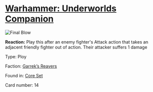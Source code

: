 # [Warhammer: Underworlds Companion](https://guidokessels.github.io/wh-underworlds)

  

![Final Blow](https://warhammerunderworlds.com/wp-content/uploads/sites/6/2017/12/014_ENG-Final-Blow.png)

<b>Reaction:</b> Play this after an enemy fighter's Attack action that takes an adjacent friendly fighter out of action. Their attacker suffers 1 damage

Type: Ploy

Faction: [Garrek’s Reavers](https://guidokessels.github.io/wh-underworlds/factions/garreks-reavers)

Found in: [Core Set](https://guidokessels.github.io/wh-underworlds/locations/core-set)

Card number: 14
